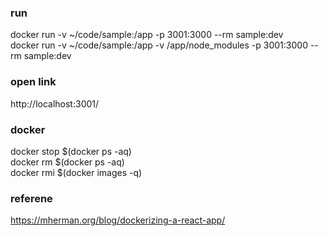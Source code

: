 

### run
docker run -v ~/code/sample:/app -p 3001:3000 --rm sample:dev     
docker run -v ~/code/sample:/app -v /app/node_modules -p 3001:3000 --rm sample:dev


### open link 
http://localhost:3001/


### docker 
docker stop $(docker ps -aq)    
docker rm $(docker ps -aq)    
docker rmi $(docker images -q)   



### referene
https://mherman.org/blog/dockerizing-a-react-app/


